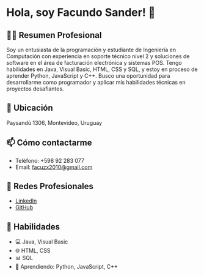 # Hola, soy Facundo Sander! 👋

## 👨‍💻 Resumen Profesional

Soy un entusiasta de la programación y estudiante de Ingeniería en Computación con experiencia en soporte técnico nivel 2 y soluciones de software en el área de facturación electrónica y sistemas POS. Tengo habilidades en Java, Visual Basic, HTML, CSS y SQL, y estoy en proceso de aprender Python, JavaScript y C++. Busco una oportunidad para desarrollarme como programador y aplicar mis habilidades técnicas en proyectos desafiantes.

## 📍 Ubicación

Paysandú 1306, Montevideo, Uruguay

## 📫 Cómo contactarme

- Teléfono: +598 92 283 077
- Email: facuzx2010@gmail.com

## 💼 Redes Profesionales

- [LinkedIn](https://www.linkedin.com/in/facundo-sander-1a6248126/)
- [GitHub](https://github.com/facundosander)

## 🚀 Habilidades 

- 💻 Java, Visual Basic
- 🌐 HTML, CSS
- 📊 SQL
- 🐍 Aprendiendo: Python, JavaScript, C++

